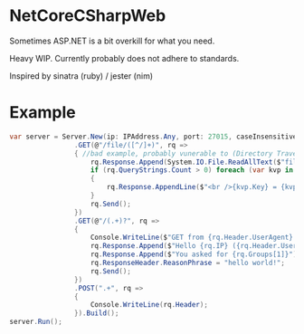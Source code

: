 # NetCoreCSharpWeb
Sometimes ASP.NET is a bit overkill for what you need.

Heavy WIP. Currently probably does not adhere to standards.

Inspired by sinatra (ruby) / jester (nim)

# Example
```csharp
var server = Server.New(ip: IPAddress.Any, port: 27015, caseInsensitive: true)
                .GET(@"/file/([^/]+)", rq =>
                { //bad example, probably vunerable to (Directory Traversal?) attack
                    rq.Response.Append(System.IO.File.ReadAllText($"files/{rq.Groups[1]}"));
                    if (rq.QueryStrings.Count > 0) foreach (var kvp in rq.QueryStrings)
                    {
                        rq.Response.AppendLine($"<br />{kvp.Key} = {kvp.Value ?? ""}");
                    }
                    rq.Send();
                })
                .GET(@"/(.+)?", rq =>
                {
                    Console.WriteLine($"GET from {rq.Header.UserAgent} at {rq.IP}");
                    rq.Response.Append($"Hello {rq.IP} ({rq.Header.UserAgent})\n");
                    rq.Response.Append($"You asked for {rq.Groups[1]}");
                    rq.ResponseHeader.ReasonPhrase = "hello world!";
                    rq.Send();
                })
                .POST(".+", rq =>
                {
                    Console.WriteLine(rq.Header);
                }).Build();
server.Run();
```
